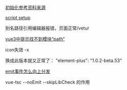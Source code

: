 [初始化参考资料来源](https://segmentfault.com/a/1190000038999784)


[script setup](https://chengpeiquan.com/article/vue3-script-setup.html)

别名路径引用编辑器报错，页面正常/vetur


[vue3中提示找不到模块“path“](https://python.iitter.com/other/107033.html)


icon失效 -x

换成此版本就又正常了： "element-plus": "1.0.2-beta.53"


[emit事件怎么向上分发](https://chengpeiquan.com/article/vue3-script-setup.html#%E4%BB%80%E4%B9%88%E6%98%AF-defineprops-%E5%92%8C-defineemit)


vue-tsc --noEmit --skipLibCheck 的作用